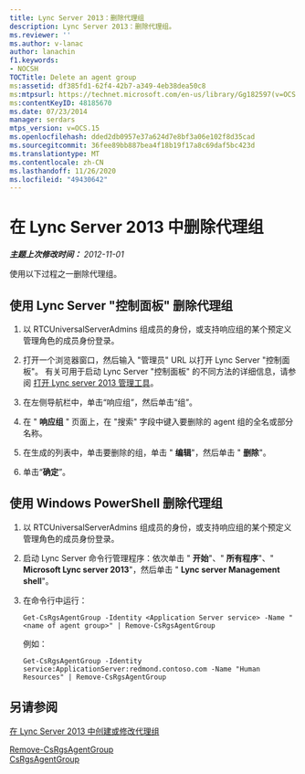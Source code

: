 ```yaml
---
title: Lync Server 2013：删除代理组
description: Lync Server 2013：删除代理组。
ms.reviewer: ''
ms.author: v-lanac
author: lanachin
f1.keywords:
- NOCSH
TOCTitle: Delete an agent group
ms:assetid: df385fd1-62f4-42b7-a349-4eb38dea50c8
ms:mtpsurl: https://technet.microsoft.com/en-us/library/Gg182597(v=OCS.15)
ms:contentKeyID: 48185670
ms.date: 07/23/2014
manager: serdars
mtps_version: v=OCS.15
ms.openlocfilehash: dded2db0957e37a624d7e8bf3a06e102f8d35cad
ms.sourcegitcommit: 36fee89bb887bea4f18b19f17a8c69daf5bc423d
ms.translationtype: MT
ms.contentlocale: zh-CN
ms.lasthandoff: 11/26/2020
ms.locfileid: "49430642"
---
```

# <a name="delete-an-agent-group-in-lync-server-2013"></a>在 Lync Server 2013 中删除代理组

<div data-xmlns="http://www.w3.org/1999/xhtml">

<div class="topic" data-xmlns="http://www.w3.org/1999/xhtml" data-msxsl="urn:schemas-microsoft-com:xslt" data-cs="https://msdn.microsoft.com/">

<div data-asp="https://msdn2.microsoft.com/asp">



</div>

<div id="mainSection">

<div id="mainBody">

<span> </span>

_**主题上次修改时间：** 2012-11-01_

使用以下过程之一删除代理组。

<div>

## <a name="to-use-lync-server-control-panel-to-delete-an-agent-group"></a>使用 Lync Server "控制面板" 删除代理组

1.  以 RTCUniversalServerAdmins 组成员的身份，或支持响应组的某个预定义管理角色的成员身份登录。

2.  打开一个浏览器窗口，然后输入 "管理员" URL 以打开 Lync Server "控制面板"。 有关可用于启动 Lync Server "控制面板" 的不同方法的详细信息，请参阅 [打开 Lync server 2013 管理工具](lync-server-2013-open-lync-server-administrative-tools.md)。

3.  在左侧导航栏中，单击“响应组”，然后单击“组”。

4.  在 " **响应组** " 页面上，在 "搜索" 字段中键入要删除的 agent 组的全名或部分名称。

5.  在生成的列表中，单击要删除的组，单击 " **编辑**"，然后单击 " **删除**"。

6.  单击“**确定**”。

</div>

<div>

## <a name="to-use-windows-powershell-to-delete-an-agent-group"></a>使用 Windows PowerShell 删除代理组

1.  以 RTCUniversalServerAdmins 组成员的身份，或支持响应组的某个预定义管理角色的成员身份登录。

2.  启动 Lync Server 命令行管理程序：依次单击 " **开始**"、" **所有程序**"、" **Microsoft Lync server 2013**"，然后单击 " **Lync server Management shell**"。

3.  在命令行中运行：
    
        Get-CsRgsAgentGroup -Identity <Application Server service> -Name "<name of agent group>" | Remove-CsRgsAgentGroup
    
    例如：
    
        Get-CsRgsAgentGroup -Identity service:ApplicationServer:redmond.contoso.com -Name "Human Resources" | Remove-CsRgsAgentGroup

</div>

<div>

## <a name="see-also"></a>另请参阅


[在 Lync Server 2013 中创建或修改代理组](lync-server-2013-create-or-modify-an-agent-group.md)  


[Remove-CsRgsAgentGroup](https://docs.microsoft.com/powershell/module/skype/Remove-CsRgsAgentGroup)  
[CsRgsAgentGroup](https://docs.microsoft.com/powershell/module/skype/Get-CsRgsAgentGroup)  
  

</div>

</div>

<span> </span>

</div>

</div>

</div>

